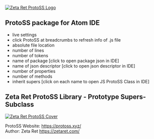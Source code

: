 [![Zeta Ret ProtoSS Logo](https://zetaret.com/images/protoss_logo_name.png)](https://protoss.xyz/)

## ProtoSS package for Atom IDE

- live settings  
- click ProtoSS at breadcrumbs to refresh info of .js file  
- absolute file location  
- number of lines  
- number of tokens  
- name of package [click to open package json in IDE]  
- name of json descriptor [click to open json descriptor in IDE]  
- number of properties  
- number of methods  
- inherit supers [click on each name to open JS ProtoSS Class in IDE]  

## Zeta Ret ProtoSS Library - Prototype Supers-Subclass

[![Zeta Ret ProtoSS Cover](https://zetaret.com/images/protoss_cover.jpg)](https://zetaret.com/projects/protoss/)

ProtoSS Website: https://protoss.xyz/  
Author: Zeta Ret https://zetaret.com/
